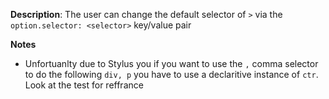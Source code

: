 __Description__: The user can change the default selector of `>` via the `option.selector: <selector>` key/value pair

__Notes__

- Unfortuanlty due to Stylus you if you want to use the `,` comma selector to do the following `div, p` you have to use a declaritive instance of `ctr`. Look at the test for reffrance